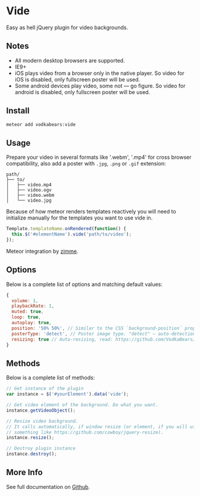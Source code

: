 # Vide

Easy as hell jQuery plugin for video backgrounds.

## Notes

* All modern desktop browsers are supported.
* IE9+
* iOS plays video from a browser only in the native player. So video for iOS is
disabled, only fullscreen poster will be used.
* Some android devices play video, some not — go figure. So video for android is
disabled, only fullscreen poster will be used.

## Install

```sh
meteor add vodkabears:vide
```

## Usage

Prepare your video in several formats like '.webm', '.mp4' for cross browser
compatibility, also add a poster with `.jpg`, `.png` or `.gif` extension:
```
path/
├── to/
│   ├── video.mp4
│   ├── video.ogv
│   ├── video.webm
│   └── video.jpg
```

Because of how meteor renders templates reactively you will need to initialize
manually for the templates you want to use vide in.

```js
Template.templateName.onRendered(function() {
  this.$('#elementName').vide('path/to/video');
});
```

Meteor integration by [zimme](https://github.com/zimme).

## Options

Below is a complete list of options and matching default values:

```js
{
  volume: 1,
  playbackRate: 1,
  muted: true,
  loop: true,
  autoplay: true,
  position: '50% 50%', // Similar to the CSS `background-position` property.
  posterType: 'detect', // Poster image type. "detect" — auto-detection; "none" — no poster; "jpg", "png", "gif",... - extensions.
  resizing: true // Auto-resizing, read: https://github.com/VodkaBears/Vide#resizing
}
```

## Methods

Below is a complete list of methods:

```js
// Get instance of the plugin
var instance = $('#yourElement').data('vide');

// Get video element of the background. Do what you want.
instance.getVideoObject();

// Resize video background.
// It calls automatically, if window resize (or element, if you will use
// something like https://github.com/cowboy/jquery-resize).
instance.resize();

// Destroy plugin instance
instance.destroy();
```

## More Info

See full documentation on
[Github](https://github.com/VodkaBears/Vide).
